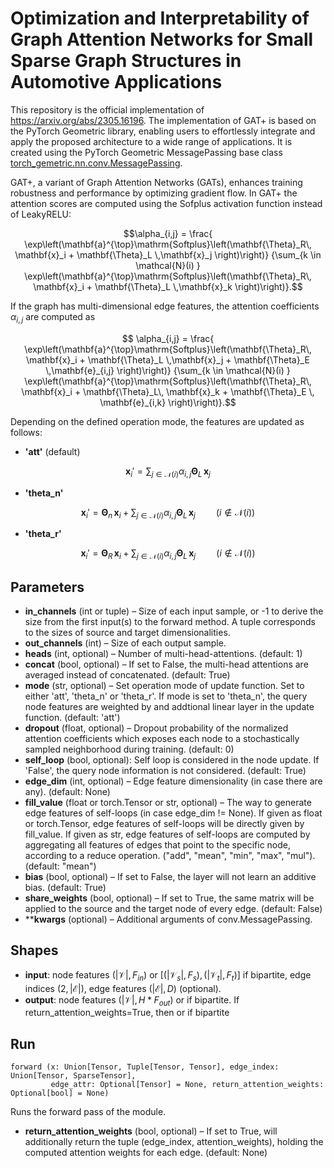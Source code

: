 # Optimization and Interpretability of Graph Attention Networks for Small Sparse Graph Structures in Automotive Applications

This repository is the official implementation of https://arxiv.org/abs/2305.16196. 
The implementation of GAT+ is based on the PyTorch Geometric library, enabling users to effortlessly integrate and apply the proposed architecture to a wide range of applications. It is created using the PyTorch Geometric MessagePassing base class [torch_gemetric.nn.conv.MessagePassing](https://pytorch-geometric.readthedocs.io/en/latest/generated/torch_geometric.nn.conv.MessagePassing.html#torch_geometric.nn.conv.MessagePassing).

GAT+, a variant of Graph Attention Networks (GATs), enhances training robustness and performance by optimizing gradient flow. In GAT+ the attention scores are computed using the Sofplus activation function instead of LeakyRELU:
```math
\alpha_{i,j} =
        \frac{
        \exp\left(\mathbf{a}^{\top}\mathrm{Softplus}\left(\mathbf{\Theta}_R\,
        \mathbf{x}_i + \mathbf{\Theta}_L \,\mathbf{x}_j
        \right)\right)}
        {\sum_{k \in \mathcal{N}(i) }
        \exp\left(\mathbf{a}^{\top}\mathrm{Softplus}\left(\mathbf{\Theta}_R\,
        \mathbf{x}_i + \mathbf{\Theta}_L \,\mathbf{x}_k
        \right)\right)}.
```
If the graph has multi-dimensional edge features, the attention coefficients $\alpha_{i,j}$ are computed as
```math
        \alpha_{i,j} =
        \frac{
        \exp\left(\mathbf{a}^{\top}\mathrm{Softplus}\left(\mathbf{\Theta}_R\,
        \mathbf{x}_i + \mathbf{\Theta}_L \,\mathbf{x}_j + \mathbf{\Theta}_E \,\mathbf{e}_{i,j}
        \right)\right)}
        {\sum_{k \in \mathcal{N}(i) }
        \exp\left(\mathbf{a}^{\top}\mathrm{Softplus}\left(\mathbf{\Theta}_R\,
        \mathbf{x}_i + \mathbf{\Theta}_L\, \mathbf{x}_k + \mathbf{\Theta}_E \, \mathbf{e}_{i,k}
        \right)\right)}.
```
Depending on the defined operation mode, the features are updated as follows:  <br>
- **'att'** (default)
```math
 \mathbf{x}_i' = \sum_{j \in \mathcal{N}(i)} \alpha_{i,j} \mathbf{\Theta}_L \,\mathbf{x}_j 
```
- **'theta_n'** 
```math
 \mathbf{x}_i' = \mathbf{\Theta}_n \,\mathbf{x}_i + \sum_{j \in \mathcal{N}(i)} \alpha_{i,j} \mathbf{\Theta}_L \,\mathbf{x}_j \quad \quad (i \notin \mathcal{N}(i))
```
- **'theta_r'** 
```math
 \mathbf{x}_i' = \mathbf{\Theta}_R \,\mathbf{x}_i + \sum_{j \in \mathcal{N}(i)} \alpha_{i,j} \mathbf{\Theta}_L \,\mathbf{x}_j \quad \quad (i \notin \mathcal{N}(i))
```
## Parameters
- **in_channels** (int or tuple) – Size of each input sample, or -1 to derive the size from the first input(s) to the forward method. A tuple corresponds to the sizes of source and target dimensionalities.
- **out_channels** (int) – Size of each output sample.
- **heads** (int, optional) – Number of multi-head-attentions. (default: 1)
- **concat** (bool, optional) – If set to False, the multi-head attentions are averaged instead of concatenated. (default: True)
- **mode** (str, optional) – Set operation mode of update function. Set to either 'att', 'theta_n' or 'theta_r'. If mode is set to 'theta_n', the query node features are weighted by and addtional linear layer in the update function. (default: 'att')
- **dropout** (float, optional) – Dropout probability of the normalized attention coefficients which exposes each node to a stochastically sampled neighborhood during training. (default: 0)
- **self_loop** (bool, optional): Self loop is considered in the node update. If 'False', the query node information is not considered. (default: True)
- **edge_dim** (int, optional) – Edge feature dimensionality (in case there are any). (default: None)
- **fill_value** (float or torch.Tensor or str, optional) – The way to generate edge features of self-loops (in case edge_dim != None). If given as float or torch.Tensor, edge features of self-loops will be directly given by fill_value. If given as str, edge features of self-loops are computed by aggregating all features of edges that point to the specific node, according to a reduce operation. ("add", "mean", "min", "max", "mul"). (default: "mean")
- **bias** (bool, optional) – If set to False, the layer will not learn an additive bias. (default: True)
- **share_weights** (bool, optional) – If set to True, the same matrix will be applied to the source and the target node of every edge. (default: False)
- ****kwargs** (optional) – Additional arguments of conv.MessagePassing.

## Shapes
- **input**: node features $(\vert \mathcal{V} \vert, F_{in})$ or $\left[(\vert \mathcal{V}_s \vert, F_s), (\vert \mathcal{V}_t \vert, F_t)\right]$ if bipartite, edge indices $(2, \vert\mathcal{E}\vert)$, edge features $(\vert\mathcal{E}\vert, D)$ (optional).
- **output**: node features $(\vert \mathcal{V} \vert, H * F_{out})$ or  if bipartite. If return_attention_weights=True, then  or  if bipartite

## Run
```
forward (x: Union[Tensor, Tuple[Tensor, Tensor], edge_index: Union[Tensor, SparseTensor],
         edge_attr: Optional[Tensor] = None, return_attention_weights: Optional[bool] = None)
```
Runs the forward pass of the module. 
- **return_attention_weights** (bool, optional) – If set to True, will additionally return the tuple (edge_index, attention_weights), holding the computed attention weights for each edge. (default: None)
